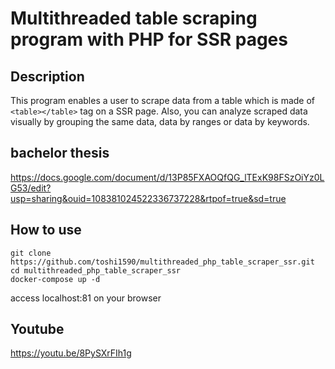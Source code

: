 # Multithreaded table scraping program with PHP for SSR pages

## Description
This program enables a user to scrape data from a table which is made of `<table></table>` tag on a SSR page. Also, you can analyze scraped data visually by grouping the same data, data by ranges or data by keywords.

## bachelor thesis 
https://docs.google.com/document/d/13P85FXAOQfQG_lTExK98FSzOiYz0LG53/edit?usp=sharing&ouid=108381024522336737228&rtpof=true&sd=true

## How to use
```
git clone https://github.com/toshi1590/multithreaded_php_table_scraper_ssr.git
cd multithreaded_php_table_scraper_ssr
docker-compose up -d
```
access localhost:81 on your browser

## Youtube
https://youtu.be/8PySXrFIh1g
